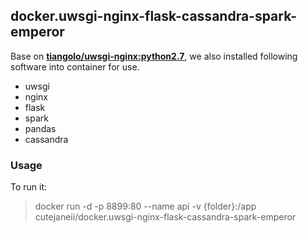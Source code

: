 ## docker.uwsgi-nginx-flask-cassandra-spark-emperor ##

Base on  **[tiangolo/uwsgi-nginx:python2.7](https://github.com/tiangolo/uwsgi-nginx-docker)**, we also installed following software into container for use.

- uwsgi
- nginx
- flask
- spark
- pandas
- cassandra

### Usage ###

To run it:

> docker run -d -p 8899:80 --name api -v {folder}:/app cutejaneii/docker.uwsgi-nginx-flask-cassandra-spark-emperor
